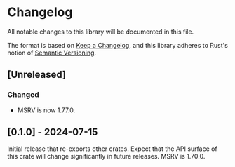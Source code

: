 # Changelog
All notable changes to this library will be documented in this file.

The format is based on [Keep a Changelog](https://keepachangelog.com/en/1.0.0/),
and this library adheres to Rust's notion of
[Semantic Versioning](https://semver.org/spec/v2.0.0.html).

## [Unreleased]

### Changed
- MSRV is now 1.77.0.

## [0.1.0] - 2024-07-15
Initial release that re-exports other crates. Expect that the API surface of
this crate will change significantly in future releases.
MSRV is 1.70.0.
